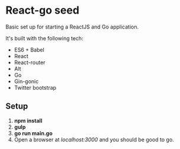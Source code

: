React-go seed
===================

Basic set up for starting a ReactJS and Go application.

It's built with the following tech:

- ES6 + Babel
- React
- React-router
- Alt
- Go 
- Gin-gonic
- Twitter bootstrap

Setup
-----

1. **npm install**
1. **gulp**
1. **go run main.go**
1. Open a browser at *localhost:3000* and you should be good to go.

